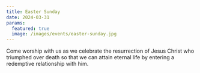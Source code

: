 ```yaml
---
title: Easter Sunday
date: 2024-03-31
params:
  featured: true
  image: /images/events/easter-sunday.jpg
---
```


Come worship with us as we celebrate the resurrection of Jesus Christ who triumphed over death so that we can attain eternal life by entering a redemptive relationship with him.

